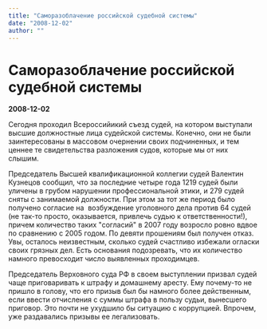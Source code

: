 ```yaml
---
title: "Саморазоблачение российской судебной системы"
date: "2008-12-02"
author: ""
---
```


# Саморазоблачение российской судебной системы

**2008-12-02** 

Сегодня проходил Всероссийикий съезд судей, на котором выступали высшие должностные лица судейской системы. Конечно, они не были заинтересованы в массовом очернении своих подчиненных, и тем ценнее те свидетельства разложения судов, которые мы от них слышим.

Председатель Высшей квалификационной коллегии судей Валентин Кузнецов сообщил, что за последние четыре года 1219 судей были уличены в грубом нарушении профессиональной этики, и 279 судей сняты с занимаемой должности. При этом за тот же период было получено согласие на  возбуждение уголовного дела против 64 судей (не так-то просто, оказывается, привлечь судью к ответственности!), причем количество таких "согласий" в 2007 году возросло ровно вдвое по сравнению с 2005 годом. По девяти прошениям был получен отказ. Увы, осталось неизвестным, сколько судей счастливо избежали огласки своих грязных дел. Есть основания подозревать, что их количество намного превосходит число выявленных проходимцев.

Председатель Верховного суда РФ в своем выступлении призвал судей чаще приговаривать к штрафу и домашнему аресту. Ему почему-то не пришло в голову, что его призыв был бы намного более действенным, если ввести отчисления с суммы штрафа в пользу судьи, вынесшего приговор. Это почти не ухудшило бы ситуацию с коррупцией. Впрочем, уже раздавались призывы ее легализовать.